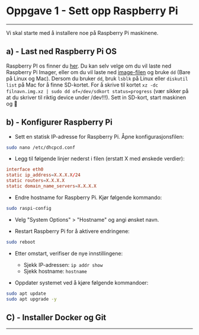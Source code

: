 # Oppgave 1 - Sett opp Raspberry Pi
---
Vi skal starte med å installere noe på Raspberry Pi maskinene.

## a) - Last ned Raspberry Pi OS
Raspberry PI os finner du [her](https://www.raspberrypi.com/software/).
Du kan selv velge om du vil laste ned Raspberry Pi Imager, eller om du vil laste ned [image-filen](https://www.raspberrypi.com/software/operating-systems/#raspberry-pi-os-32-bit) og bruke `dd` (Bare på Linux og Mac).
Dersom du bruker `dd`, bruk `lsblk` på Linux eller `diskutil list` på Mac for å finne SD-kortet. For å skrive til kortet `xz -dc filnavn.img.xz | sudo dd of=/dev/sdkort status=progress` (vær sikker på at du skriver til riktig device under /dev!!!).
Sett in SD-kort, start maskinen og :crossed_fingers:

## b) - Konfigurer Raspberry Pi

- Sett en statisk IP-adresse for Raspberry Pi. Åpne konfigurasjonsfilen:

```bash
sudo nano /etc/dhcpcd.conf
```

- Legg til følgende linjer nederst i filen (erstatt X med ønskede verdier):

```conf
interface eth0
static ip_address=X.X.X.X/24
static routers=X.X.X.X
static domain_name_servers=X.X.X.X
```

- Endre hostname for Raspberry Pi. Kjør følgende kommando:

```bash
sudo raspi-config
```

- Velg "System Options" > "Hostname" og angi ønsket navn.

- Restart Raspberry Pi for å aktivere endringene:

```bash
sudo reboot
```

- Etter omstart, verifiser de nye innstillingene:
  - Sjekk IP-adressen: `ip addr show`
  - Sjekk hostname: `hostname`

- Oppdater systemet ved å kjøre følgende kommandoer:

```bash
sudo apt update
sudo apt upgrade -y
```

## C) - Installer Docker og Git


---
